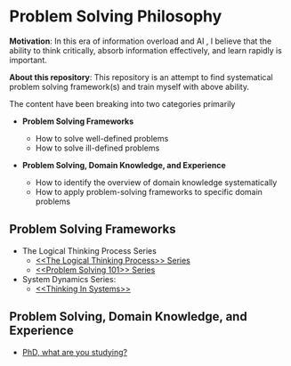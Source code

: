 # Problem Solving Philosophy

**Motivation**: In this era of information overload and AI , I believe that the ability to think critically, absorb information effectively, and learn rapidly is important.

**About this repository**: This repository is an attempt to find systematical problem solving framework(s) and train myself with above ability.

The content have been breaking into two categories primarily

- **Problem Solving Frameworks**

  - How to solve well-defined problems
  - How to solve ill-defined problems

- **Problem Solving, Domain Knowledge, and Experience**
  - How to identify the overview of domain knowledge systematically
  - How to apply problem-solving frameworks to specific domain problems

## Problem Solving Frameworks

- The Logical Thinking Process Series
  - [\<\<The Logical Thinking Process\>\> Series](https://github.com/reboottime/Problem-Solving-Philosophy/issues/13)
  - [\<\<Problem Solving 101\>\> Series](https://github.com/reboottime/Problem-Solving-Philosophy/issues/27)
- System Dynamics Series:
  - [\<\<Thinking In Systems\>\>](https://github.com/reboottime/Problem-Solving-Philosophy/issues/23)

## Problem Solving, Domain Knowledge, and Experience

- [PhD, what are you studying?](https://github.com/reboottime/Problem-Solving-Philosophy/issues/40)
